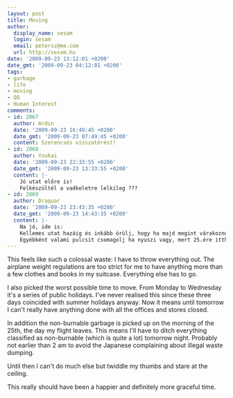 ```yaml
---
layout: post
title: Moving
author:
  display_name: sesam
  login: sesam
  email: petersz@me.com
  url: http://sesam.hu
date: '2009-09-23 13:12:01 +0200'
date_gmt: '2009-09-23 04:12:01 +0200'
tags:
- garbage
- life
- moving
- QQ
- Human Interest
comments:
- id: 2067
  author: Ardin
  date: '2009-09-23 16:49:45 +0200'
  date_gmt: '2009-09-23 07:49:45 +0200'
  content: Szerencsés visszatérést!
- id: 2068
  author: Youkai
  date: '2009-09-23 22:33:55 +0200'
  date_gmt: '2009-09-23 13:33:55 +0200'
  content: |-
    Jó utat előre is!
    Felkészültél a vadkeletre lelkileg ???
- id: 2069
  author: Draquar
  date: '2009-09-23 23:43:35 +0200'
  date_gmt: '2009-09-23 14:43:35 +0200'
  content: |-
    Na jó, ide is:
    Kellemes utat hazáig és inkább örülj, hogy ha majd megint várakoznod kell és nem érkeznek meg a csomagjaid, mint a múltkor, legalább kevesebb értékes dolog veszik el. :o)
    Egyébként valami pulcsit csomagolj ha nyuszi vagy, mert 25.ére itthon már szörnyű 22 celsiust mondanak felhővel.
---
```


This feels like such a colossal waste: I have to throw everything out. The airplane weight regulations are too strict for me to have anything more than a few clothes and books in my suitcase. Everything else has to go.

I also picked the worst possible time to move. From Monday to Wednesday it's a series of public holidays. I've never realised this since these three days coincided with summer holidays anyway. Now it means until tomorrow I can't really have anything done with all the offices and stores closed.

In addition the non-burnable garbage is picked up on the morning of the 25th, the day my flight leaves. This means I'll have to ditch everything classified as non-burnable (which is quite a lot) tomorrow night. Probably not earlier than 2 am to avoid the Japanese complaining about illegal waste dumping.

Until then I can't do much else but twiddle my thumbs and stare at the ceiling.

This really should have been a happier and definitely more graceful time.
